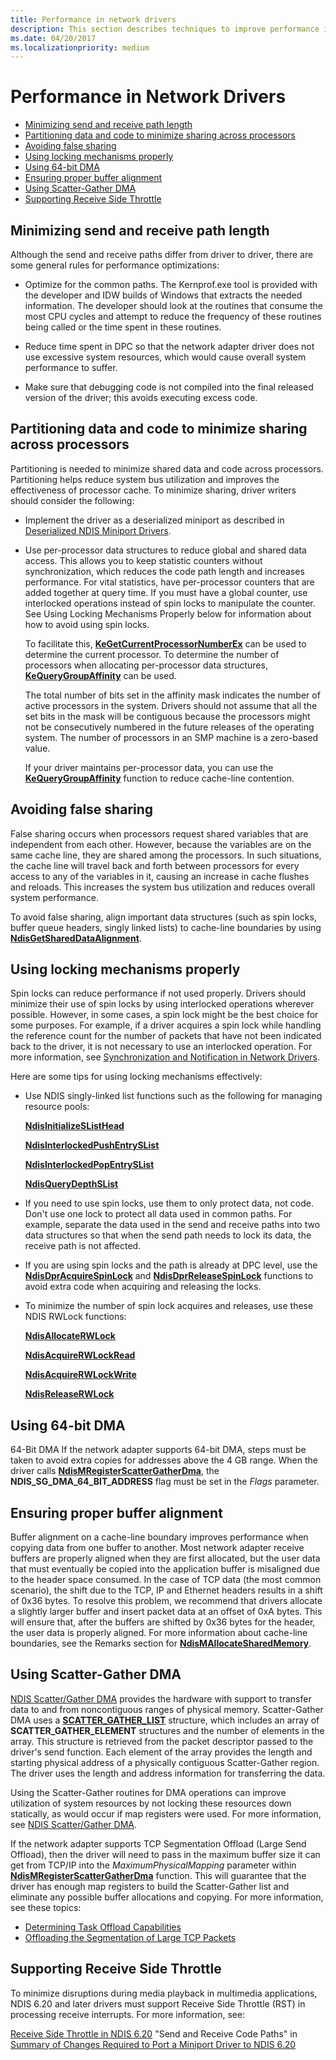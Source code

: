```yaml
---
title: Performance in network drivers
description: This section describes techniques to improve performance in network drivers
ms.date: 04/20/2017
ms.localizationpriority: medium
---
```


# Performance in Network Drivers


-   [Minimizing send and receive path length](#minimizing-send-and-receive-path-length)
-   [Partitioning data and code to minimize sharing across processors](#partitioning-data-and-code-to-minimize-sharing-across-processors)
-   [Avoiding false sharing](#avoiding-false-sharing)
-   [Using locking mechanisms properly](#using-locking-mechanisms-properly)
-   [Using 64-bit DMA](#using-64-bit-dma)
-   [Ensuring proper buffer alignment](#ensuring-proper-buffer-alignment)
-   [Using Scatter-Gather DMA](#using-scatter-gather-dma)
-   [Supporting Receive Side Throttle](#supporting-receive-side-throttle)

## Minimizing send and receive path length


Although the send and receive paths differ from driver to driver, there are some general rules for performance optimizations:

-   Optimize for the common paths. The Kernprof.exe tool is provided with the developer and IDW builds of Windows that extracts the needed information. The developer should look at the routines that consume the most CPU cycles and attempt to reduce the frequency of these routines being called or the time spent in these routines.

-   Reduce time spent in DPC so that the network adapter driver does not use excessive system resources, which would cause overall system performance to suffer.

-   Make sure that debugging code is not compiled into the final released version of the driver; this avoids executing excess code.

## Partitioning data and code to minimize sharing across processors


Partitioning is needed to minimize shared data and code across processors. Partitioning helps reduce system bus utilization and improves the effectiveness of processor cache. To minimize sharing, driver writers should consider the following:

-   Implement the driver as a deserialized miniport as described in [Deserialized NDIS Miniport Drivers](deserialized-ndis-miniport-drivers.md).

-   Use per-processor data structures to reduce global and shared data access. This allows you to keep statistic counters without synchronization, which reduces the code path length and increases performance. For vital statistics, have per-processor counters that are added together at query time. If you must have a global counter, use interlocked operations instead of spin locks to manipulate the counter. See Using Locking Mechanisms Properly below for information about how to avoid using spin locks.

    To facilitate this, [**KeGetCurrentProcessorNumberEx**](/windows-hardware/drivers/ddi/ntddk/nf-ntddk-kegetcurrentprocessornumberex) can be used to determine the current processor. To determine the number of processors when allocating per-processor data structures, [**KeQueryGroupAffinity**](/windows-hardware/drivers/ddi/ntddk/nf-ntddk-kequerygroupaffinity) can be used.

    The total number of bits set in the affinity mask indicates the number of active processors in the system. Drivers should not assume that all the set bits in the mask will be contiguous because the processors might not be consecutively numbered in the future releases of the operating system. The number of processors in an SMP machine is a zero-based value.

    If your driver maintains per-processor data, you can use the [**KeQueryGroupAffinity**](/windows-hardware/drivers/ddi/ntddk/nf-ntddk-kequerygroupaffinity) function to reduce cache-line contention.

## Avoiding false sharing


False sharing occurs when processors request shared variables that are independent from each other. However, because the variables are on the same cache line, they are shared among the processors. In such situations, the cache line will travel back and forth between processors for every access to any of the variables in it, causing an increase in cache flushes and reloads. This increases the system bus utilization and reduces overall system performance.

To avoid false sharing, align important data structures (such as spin locks, buffer queue headers, singly linked lists) to cache-line boundaries by using [**NdisGetSharedDataAlignment**](/windows-hardware/drivers/ddi/ndis/nf-ndis-ndisgetshareddataalignment).

## Using locking mechanisms properly


Spin locks can reduce performance if not used properly. Drivers should minimize their use of spin locks by using interlocked operations wherever possible. However, in some cases, a spin lock might be the best choice for some purposes. For example, if a driver acquires a spin lock while handling the reference count for the number of packets that have not been indicated back to the driver, it is not necessary to use an interlocked operation. For more information, see [Synchronization and Notification in Network Drivers](synchronization-and-notification-in-network-drivers.md).

Here are some tips for using locking mechanisms effectively:

-   Use NDIS singly-linked list functions such as the following for managing resource pools:

    [**NdisInitializeSListHead**](/windows-hardware/drivers/ddi/ndis/nf-ndis-ndisinitializeslisthead)

    [**NdisInterlockedPushEntrySList**](/windows-hardware/drivers/ddi/ndis/nf-ndis-ndisinterlockedpushentryslist)

    [**NdisInterlockedPopEntrySList**](/windows-hardware/drivers/ddi/ndis/nf-ndis-ndisinterlockedpopentryslist)

    [**NdisQueryDepthSList**](/windows-hardware/drivers/ddi/ndis/nf-ndis-ndisquerydepthslist)

-   If you need to use spin locks, use them to only protect data, not code. Don't use one lock to protect all data used in common paths. For example, separate the data used in the send and receive paths into two data structures so that when the send path needs to lock its data, the receive path is not affected.

-   If you are using spin locks and the path is already at DPC level, use the [**NdisDprAcquireSpinLock**](/windows-hardware/drivers/ddi/ndis/nf-ndis-ndisdpracquirespinlock) and [**NdisDprReleaseSpinLock**](/windows-hardware/drivers/ddi/ndis/nf-ndis-ndisdprreleasespinlock) functions to avoid extra code when acquiring and releasing the locks.

-   To minimize the number of spin lock acquires and releases, use these NDIS RWLock functions:

    [**NdisAllocateRWLock**](/windows-hardware/drivers/ddi/ndis/nf-ndis-ndisallocaterwlock)

    [**NdisAcquireRWLockRead**](/windows-hardware/drivers/ddi/ndis/nf-ndis-ndisacquirerwlockread)

    [**NdisAcquireRWLockWrite**](/windows-hardware/drivers/ddi/ndis/nf-ndis-ndisacquirerwlockwrite)

    [**NdisReleaseRWLock**](/windows-hardware/drivers/ddi/ndis/nf-ndis-ndisreleaserwlock)

## Using 64-bit DMA


64-Bit DMA If the network adapter supports 64-bit DMA, steps must be taken to avoid extra copies for addresses above the 4 GB range. When the driver calls [**NdisMRegisterScatterGatherDma**](/windows-hardware/drivers/ddi/ndis/nf-ndis-ndismregisterscattergatherdma), the **NDIS\_SG\_DMA\_64\_BIT\_ADDRESS** flag must be set in the *Flags* parameter.

## Ensuring proper buffer alignment


Buffer alignment on a cache-line boundary improves performance when copying data from one buffer to another. Most network adapter receive buffers are properly aligned when they are first allocated, but the user data that must eventually be copied into the application buffer is misaligned due to the header space consumed. In the case of TCP data (the most common scenario), the shift due to the TCP, IP and Ethernet headers results in a shift of 0x36 bytes. To resolve this problem, we recommend that drivers allocate a slightly larger buffer and insert packet data at an offset of 0xA bytes. This will ensure that, after the buffers are shifted by 0x36 bytes for the header, the user data is properly aligned. For more information about cache-line boundaries, see the Remarks section for [**NdisMAllocateSharedMemory**](/windows-hardware/drivers/ddi/ndis/nf-ndis-ndismallocatesharedmemory).

## Using Scatter-Gather DMA


[NDIS Scatter/Gather DMA](ndis-scatter-gather-dma.md) provides the hardware with support to transfer data to and from noncontiguous ranges of physical memory. Scatter-Gather DMA uses a [**SCATTER\_GATHER\_LIST**](/windows-hardware/drivers/ddi/wdm/ns-wdm-_scatter_gather_list) structure, which includes an array of **SCATTER\_GATHER\_ELEMENT** structures and the number of elements in the array. This structure is retrieved from the packet descriptor passed to the driver's send function. Each element of the array provides the length and starting physical address of a physically contiguous Scatter-Gather region. The driver uses the length and address information for transferring the data.

Using the Scatter-Gather routines for DMA operations can improve utilization of system resources by not locking these resources down statically, as would occur if map registers were used. For more information, see [NDIS Scatter/Gather DMA](ndis-scatter-gather-dma.md).

If the network adapter supports TCP Segmentation Offload (Large Send Offload), then the driver will need to pass in the maximum buffer size it can get from TCP/IP into the *MaximumPhysicalMapping* parameter within [**NdisMRegisterScatterGatherDma**](/windows-hardware/drivers/ddi/ndis/nf-ndis-ndismregisterscattergatherdma) function. This will guarantee that the driver has enough map registers to build the Scatter-Gather list and eliminate any possible buffer allocations and copying. For more information, see these topics:

- [Determining Task Offload Capabilities](determining-task-offload-capabilities.md)
- [Offloading the Segmentation of Large TCP Packets](offloading-the-segmentation-of-large-tcp-packets.md)

## Supporting Receive Side Throttle


To minimize disruptions during media playback in multimedia applications, NDIS 6.20 and later drivers must support Receive Side Throttle (RST) in processing receive interrupts. For more information, see:

[Receive Side Throttle in NDIS 6.20](receive-side-throttle-in-ndis-6-20.md)
"Send and Receive Code Paths" in [Summary of Changes Required to Port a Miniport Driver to NDIS 6.20](summary-of-changes-required-to-port-a-miniport-driver-to-ndis-6-20.md)
 

